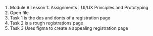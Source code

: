1. Module 9 Lesson 1: Assignments | UI/UX Principles and Prototyping
2. Open file
3. Task 1 is the dos and donts of a registration page
4. Task 2 is a rough registrations page
5. Task 3 Uses figma to create a appealing registration page
